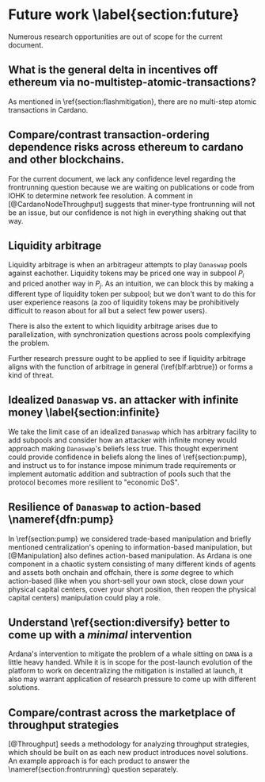 # Future work \label{section:future}

Numerous research opportunities are out of scope for the current document.

## What is the general **delta in incentives** off ethereum via **no-multistep-atomic-transactions**?

As mentioned in \ref{section:flashmitigation}, there are no multi-step atomic transactions in Cardano. 

## Compare/contrast **transaction-ordering dependence** risks across ethereum to cardano and other blockchains.

For the current document, we lack any confidence level regarding the frontrunning question because we are waiting on publications or code from IOHK to determine network fee resolution. A comment in [@CardanoNodeThroughput] suggests that miner-type frontrunning will not be an issue, but our confidence is not high in everything shaking out that way.

## Liquidity arbitrage

Liquidity arbitrage is when an arbitrageur attempts to play `Danaswap` pools against eachother. Liquidity tokens may be priced one way in subpool $P_i$ and priced another way in $P_j$. As an intuition, we can block this by making a different type of liquidity token per subpool; but we don't want to do this for user experience reasons (a zoo of liquidity tokens may be prohibitively difficult to reason about for all but a select few power users). 

There is also the extent to which liquidity arbitrage arises due to parallelization, with synchronization questions across pools complexifying the problem. 

Further research pressure ought to be applied to see if liquidity arbitrage aligns with the function of arbitrage in general (\ref{blf:arbtrue}) or forms a kind of threat. 

## Idealized `Danaswap` vs. an attacker with infinite money \label{section:infinite}

We take the limit case of an idealized `Danaswap` which has arbitrary facility to add subpools and consider how an attacker with infinite money would approach making `Danaswap`'s beliefs less true. This thought experiment could provide confidence in beliefs along the lines of \ref{section:pump}, and instruct us to for instance impose minimum trade requirements or implement automatic addition and subtraction of pools such that the protocol becomes more resilient to "economic DoS".

## Resilience of `Danaswap` to action-based \nameref{dfn:pump}

In \ref{section:pump} we considered trade-based manipulation and briefly mentioned centralization's opening to information-based manipulation, but [@Manipulation] also defines action-based manipulation. As Ardana is one component in a chaotic system consisting of many different kinds of agents and assets both onchain and offchain, there is _some_ degree to which action-based (like when you short-sell your own stock, close down your physical capital centers, cover your short position, then reopen the physical capital centers) manipulation could play a role. 

## Understand \ref{section:diversify} better to come up with a _minimal_ intervention

Ardana's intervention to mitigate the problem of a whale sitting on `DANA` is a little heavy handed. While it is in scope for the post-launch evolution of the platform to work on decentralizing the mitigation is installed at launch, it also may warrant application of research pressure to come up with different solutions. 

## Compare/contrast across the marketplace of throughput strategies

[@Throughput] seeds a methodology for analyzing throughput strategies, which should be built on as each new product introduces novel solutions. An example approach is for each product to answer the \nameref{section:frontrunning} question separately. 

